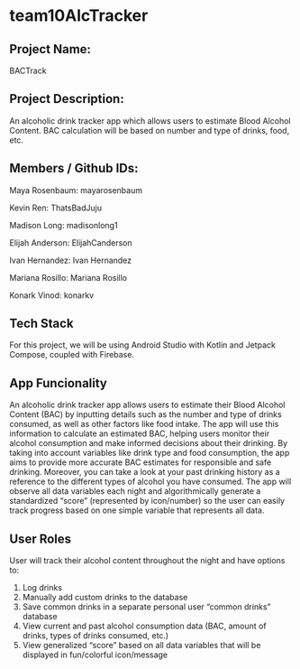 # team10AlcTracker

## Project Name: 
BACTrack

## Project Description: 
An alcoholic drink tracker app which allows users to estimate Blood Alcohol Content. BAC calculation will be based on number and type of drinks, food, etc.

## Members / Github IDs:

Maya Rosenbaum: mayarosenbaum

Kevin Ren: ThatsBadJuju

Madison Long: madisonlong1

Elijah Anderson: ElijahCanderson

Ivan Hernandez: Ivan Hernandez

Mariana Rosillo: Mariana Rosillo

Konark Vinod: konarkv

## Tech Stack

For this project, we will be using Android Studio with Kotlin and Jetpack Compose, coupled with Firebase.

## App Funcionality

An alcoholic drink tracker app allows users to estimate their Blood Alcohol Content (BAC) by inputting details such as the number and type of drinks consumed, as well as other factors like food intake. The app will use this information to calculate an estimated BAC, helping users monitor their alcohol consumption and make informed decisions about their drinking. By taking into account variables like drink type and food consumption, the app aims to provide more accurate BAC estimates for responsible and safe drinking. Moreover, you can take a look at your past drinking history as a reference to the different types of alcohol you have consumed. The app will observe all data variables each night and algorithmically generate a standardized “score” (represented by icon/number) so the user can easily track progress based on one simple variable that represents all data.

## User Roles

User will track their alcohol content throughout the night and have options to:
<ol>
  <li>Log drinks</li>
  <li>Manually add custom drinks to the database</li>
  <li>Save common drinks in a separate personal user “common drinks” database</li>
  <li>View current and past alcohol consumption data (BAC, amount of drinks, types of drinks consumed, etc.)</li>
  <li>View generalized “score” based on all data variables that will be displayed in fun/colorful icon/message</li>
</ol>


